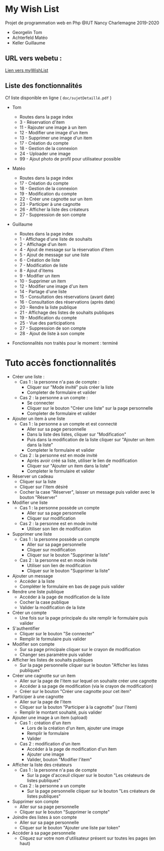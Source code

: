 
# My Wish List

Projet de programmation web en Php
@IUT Nancy Charlemagne
2019-2020

 - Georgelin Tom
 - Achterfeld Matéo
 - Keller Guillaume
 
## URL vers webetu :

[Lien vers myWishList](https://webetu.iutnc.univ-lorraine.fr/www/keller73u/myWishList)

## Liste des fonctionnalités

Cf liste disponible en ligne ( `doc/sujetDetaillé.pdf` )

 - Tom
	 - Routes dans la page index
	 - 3 - Réservation d'item
	 - 11 - Rajouter une image à un item
	 - 12 - Modifier une image d'un item
	 - 13 - Supprimer une image d'un item
	 - 17 - Création du compte
	 - 18 - Gestion de la connexion
	 - 24 - Uploader une image
	 - 99 - Ajout photo de profil pour utilisateur possible
 - Matéo
	 - Routes dans la page index
	 - 17 - Création du compte
	 - 18 - Gestion de la connexion
	 - 19 - Modification du compte
	 - 22 - Créer une cagnotte sur un item
	 - 23 - Participer à une cagnotte
	 - 26 - Afficher la liste des créateurs
	 - 27 - Suppression de son compte

 - Guillaume
	 - Routes dans la page index
	 - 1 - Affichage d'une liste de souhaits
	 - 2 - Affichage d'un item
	 - 4 - Ajout de message sur la réservation d'item
	 - 5 - Ajout de message sur une liste
	 - 6 - Création de liste
	 - 7 - Modification de liste
	 - 8 - Ajout d'items
	 - 9 - Modifier un item
	 - 10 - Supprimer un item
	 - 12 - Modifier une image d'un item
	 - 14 - Partage d'une liste
	 - 15 - Consultation des réservations (avant date)
	 - 16 - Consultation des réservations (après date)
	 - 20 - Rendre la liste publique
	 - 21 - Affichage des listes de souhaits publiques 
	 - 19 - Modification du compte
	 - 25 - Vue des participations
	 - 27 - Suppression de son compte
	 - 28 - Ajout de liste à son compte
	 
- Fonctionnalités non traités pour le moment : terminé

# Tuto accès fonctionnalités
 - Créer une liste :
 	 - Cas 1 : la personne n'a pas de compte : 
 	 	 - Cliquer sur "Mode invité" puis créer la liste
 	 	 - Completer de formulaire et valider 
 	 - Cas 2 : la personne a un compte : 
 	 	 - Se connecter 
 	 	 - Cliquer sur le bouton "Créer une liste" sur la page personnelle 
 	 	 - Completer de formulaire et valider 
 - Ajouter un item à une liste 
 	 - Cas 1 : la personne a un compte et est connecté 
 	 	 - Aller sur sa page personnelle 
 	 	 - Dans la liste des listes, cliquer sur "Modification"
 	 	 - Puis dans la modification de la liste cliquer sur "Ajouter un item dans la liste"
 	 	 - Completer le formulaire et valider
 	 - Cas 2 : la personne est en mode invité 
 	 	 - Après avoir créé sa liste, utiliser le lien de modification 
 	 	 - Cliquer sur "Ajouter un item dans la liste"
 	 	 - Completer le formulaire et valider
 - Réserver un cadeau 
 	 - Cliquer sur la liste 
 	 - Cliquer sur l'item désiré 
 	 - Cocher la case "Réserver", laisser un message puis valider avec le bouton "Réserver"
 - Modifier une liste 
 	 - Cas 1 : la personne possède un compte 
	 	 - Aller sur sa page personnelle
	 	 - Cliquer sur modification
	 - Cas 2 : la personne est en mode invité 
	 	 - Utiliser son lien de modification 
- Supprimer une liste 
 	 - Cas 1 : la personne possède un compte 
	 	 - Aller sur sa page personnelle
	 	 - Cliquer sur modification
	 	 - Cliquer sur le bouton "Supprimer la liste"
	 - Cas 2 : la personne est en mode invité 
	 	 - Utiliser son lien de modification
	 	 - Cliquer sur le bouton "Supprimer la liste" 
 - Ajouter un message 
 	 - Accéder à la liste 
 	 - Compléter le formulaire en bas de page puis valider
 - Rendre une liste publique 
 	 - Accéder à la page de modification de la liste 
 	 - Cocher la case publique 
 	 - Valider la modification de la liste 
 - Créer un compte 
 	 - Une fois sur la page principale du site remplir le formulaire puis valider 
 - S'authentifier
 	 - Cliquer sur le bouton "Se connecter"
 	 - Remplir le formulaire puis valider 
 - Modifier son compte
 	 - Sur sa page principale cliquer sur le crayon de modification 
 	 - Changer ses paramètre puis valider 
 - Afficher les listes de souhaits publiques
 	 - Sur la page personnelle cliquer sur le bouton "Afficher les listes publiques"
 - Créer une cagnotte sur un item
 	 - Aller sur la page de l'item sur lequel on souhaite créer une cagnotte 
 	 - Accéder à sa page de modification (via le crayon de modification)
 	 - Créer sur le bouton "Créer une cagnotte pour cet item"
 - Participer à une cagnotte 
 	 - Aller sur la page de l'item 
 	 - Cliquer sur la bouton "Participer à la cagnotte" (sur l'item)
 	 - Remplir le montant souhaité, puis valider 
 - Ajouter une image à un item (upload)
 	 - Cas 1 : création d'un item 
 	 	 - Lors de la création d'un item, ajouter une image
 	 	 - Remplir le formulaire 
 	 	 - Valider
 	 - Cas 2 : modification d'un item 
 	 	 - Accéder à la page de modification d'un item
 	 	 - Ajouter une image 
 	 	 - Valider, bouton "Modifier l'item"
 - Afficher la liste des créateurs
 	 - Cas 1 : la personne n'a pas de compte 
 	 	 - Sur la page d'acceuil cliquer sur le bouton "Les créateurs de listes publiques"
 	 - Cas 2 : la personne a un compte 
 	 	 - Sur la page personnelle cliquer sur le bouton "Les créateurs de listes publiques"
 - Supprimer son compte
 	 - Aller sur sa page personnelle 
 	 - Cliquer sur le bouton "Supprimer le compte"
 - Joindre des listes à son compte
 	 - Aller sur sa page personnelle 
 	 - Cliquer sur le bouton "Ajouter une liste par token"
 - Accéder à sa page personnelle 
 	 - Cliquez sur votre nom d'utilisateur présent sur toutes les pages (en haut)